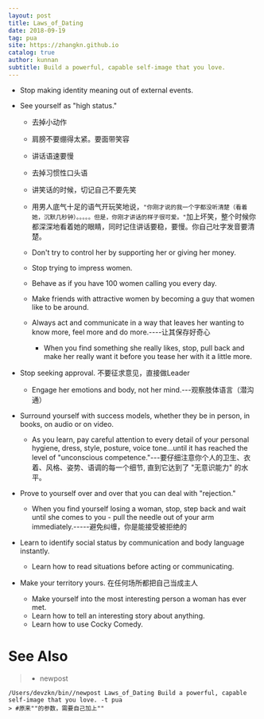 ```yaml
---
layout: post
title: Laws_of_Dating
date: 2018-09-19
tag: pua
site: https://zhangkn.github.io
catalog: true
author: kunnan
subtitle: Build a powerful, capable self-image that you love.
---
```




* Stop making identity meaning out of external events.
* See yourself as "high status."
  * 去掉小动作
  * 肩膀不要绷得太紧。要面带笑容
  * 讲话语速要慢
  * 去掉习惯性口头语
  * 讲笑话的时候，切记自己不要先笑
  * 用男人底气十足的语气开玩笑地说，`"你刚才说的我一个字都没听清楚（看着她，沉默几秒钟）。。。。。但是，你刚才讲话的样子很可爱。"`加上坏笑，整个时候你都深深地看着她的眼睛，同时记住讲话要稳，要慢。你自己吐字发音要清楚。



  * Don't try to control her by supporting her or giving her money.
  * Stop trying to impress women.
  * Behave as if you have 100 women calling you every day.
  * Make friends with attractive women by becoming a guy that women like to be around.
  * Always act and communicate in a way that leaves her wanting to know more, feel more and do more.----让其保存好奇心
    * When you find something she really likes, stop, pull back and make her really want it before you tease her with it a little more.

* Stop seeking approval. 不要征求意见，直接做Leader

  * Engage her emotions and body, not her mind.---观察肢体语言（潜沟通）

* Surround yourself with success models, whether they be in person, in books, on audio or on video.

  * As you learn, pay careful attention to every detail of your personal hygiene, dress, style, posture, voice tone...until it has reached the level of "unconscious competence."---要仔细注意你个人的卫生、衣着、风格、姿势、语调的每一个细节, 直到它达到了 "无意识能力" 的水平。

* Prove to yourself over and over that you can deal with "rejection."

  * When you find yourself losing a woman, stop, step back and wait until she comes to you - pull the needle out of your arm immediately.-----避免纠缠，你是能接受被拒绝的

* Learn to identify social status by communication and body language instantly.

  * Learn how to read situations before acting or communicating.

* Make your territory yours.      在任何场所都把自己当成主人

  * Make yourself into the most interesting person a woman has ever met.
  * Learn how to tell an interesting story about anything.
  * Learn how to use Cocky Comedy.

# See Also 

>* newpost 
>
```
/Users/devzkn/bin//newpost Laws_of_Dating Build a powerful, capable self-image that you love. -t pua
> #原来""的参数，需要自己加上""
```

